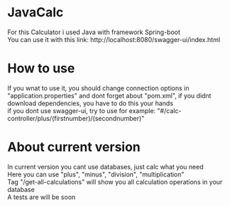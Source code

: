 # JavaCalc
For this Calculator i used Java with framework Spring-boot    
You can use it with this link: http://localhost:8080/swagger-ui/index.html

# How to use
If you wnat to use it, you should change connection options in "application.properties" and dont forget about "pom.xml", if you didnt download dependencies, you have to do this your hands    
if you dont use swagger-ui, try to use for example: "#/calc-controller/plus/(firstnumber)/(secondnumber)"

# About current version
In current version you cant use databases, just calc what you need    
Here you can use "plus", "minus", "division", "multiplication"    
Tag "/get-all-calculations" will show you all calculation operations in your database   
A tests are will be soon
